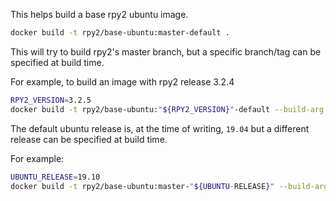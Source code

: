 This helps build a base rpy2 ubuntu image.


```bash
docker build -t rpy2/base-ubuntu:master-default .
```

This will try to build rpy2's master branch, but a specific
branch/tag can be specified at build time.

For example, to build an image with rpy2 release 3.2.4

```bash
RPY2_VERSION=3.2.5
docker build -t rpy2/base-ubuntu:"${RPY2_VERSION}"-default --build-arg RPY2_VERSION="${RPY2_VERSION}" .
```

The default ubuntu release is, at the time of writing, `19.04`
but a different release can be specified at build time.

For example:

```bash
UBUNTU_RELEASE=19.10
docker build -t rpy2/base-ubuntu:master-"${UBUNTU-RELEASE}" --build-arg UBUNTU_RELEASE=$UBUNTU_RELEASE .
```
